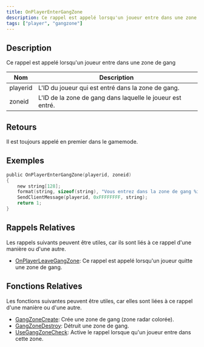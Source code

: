 ```yaml
---
title: OnPlayerEnterGangZone
description: Ce rappel est appelé lorsqu'un joueur entre dans une zone de gang
tags: ["player", "gangzone"]
---
```


<VersionWarn name='callback' version='omp v1.1.0.2612' />

## Description

Ce rappel est appelé lorsqu'un joueur entre dans une zone de gang

| Nom       | Description                                     |
| --------- | ----------------------------------------------- |
| playerid  | L'ID du joueur qui est entré dans la zone de gang. |
| zoneid    | L'ID de la zone de gang dans laquelle le joueur est entré. |

## Retours

Il est toujours appelé en premier dans le gamemode.

## Exemples

```c
public OnPlayerEnterGangZone(playerid, zoneid)
{
    new string[128];
    format(string, sizeof(string), "Vous entrez dans la zone de gang %i", zoneid);
    SendClientMessage(playerid, 0xFFFFFFFF, string);
    return 1;
}
```

## Rappels Relatives

Les rappels suivants peuvent être utiles, car ils sont liés à ce rappel d'une manière ou d'une autre.

- [OnPlayerLeaveGangZone](OnPlayerLeaveGangZone): Ce rappel est appelé lorsqu'un joueur quitte une zone de gang. 

## Fonctions Relatives

Les fonctions suivantes peuvent être utiles, car elles sont liées à ce rappel d'une manière ou d'une autre.

- [GangZoneCreate](../functions/GangZoneCreate): Crée une zone de gang (zone radar colorée).
- [GangZoneDestroy](../functions/GangZoneDestroy): Détruit une zone de gang.
- [UseGangZoneCheck](../functions/UseGangZoneCheck): Active le rappel lorsque qu'un joueur entre dans cette zone.
